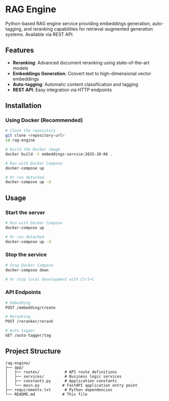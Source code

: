 # RAG Engine

Python-based RAG engine service providing embeddings generation, auto-tagging, and reranking capabilities for retrieval-augmented generation systems. Available via REST API.

## Features

- **Reranking**: Advanced document reranking using state-of-the-art models
- **Embeddings Generation**: Convert text to high-dimensional vector embeddings
- **Auto-tagging**: Automatic content classification and tagging
- **REST API**: Easy integration via HTTP endpoints

## Installation

### Using Docker (Recommended)

```bash
# Clone the repository
git clone <repository-url>
cd rag-engine

# Build the Docker image
docker build -t embeddings-service:2025-10-06 .

# Run with Docker Compose
docker-compose up

# Or run detached
docker-compose up -d
```

## Usage

### Start the server

```bash
# Run with Docker Compose
docker-compose up

# Or run detached
docker-compose up -d
```

### Stop the service

```bash
# Stop Docker Compose
docker-compose down

# Or stop local development with Ctrl+C
```

### API Endpoints

```bash
# Embedding
POST /embedding/create

# Reranking
POST /reranker/rerank

# Auto tagger
GET /auto-tagger/tag
```

## Project Structure

```
rag-engine/
├── app/
│   ├── routes/           # API route definitions
│   ├── services/         # Business logic services
│   ├── constants.py      # Application constants
│   └── main.py          # FastAPI application entry point
├── requirements.txt      # Python dependencies
└── README.md            # This file
```